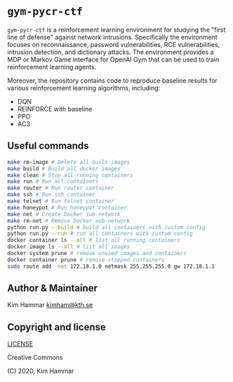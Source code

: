 # `gym-pycr-ctf`

`gym-pycr-ctf` is a reinforcement learning environment for studying the "first line of defense" against
network intrusions. Specifically the environment focuses on reconnaissance, password vulnerabilities, RCE vulnerabilities, 
intrusion detection, and dictionary attacks. The environment provides a MDP or Markov Game interface for 
OpenAI Gym that can be used to train reinforcement learning agents. 

Moreover, the repository contains code to reproduce baseline results for various reinforcement learning algorithms, including:

- DQN
- REINFORCE with baseline
- PPO
- AC3

## Useful commands

```bash
make rm-image # Delete all built images
make build # Build all docker images
make clean # Stop all running containers
make run # Run all containers
make router # Run router container
make ssh # Run ssh container
make telnet # Run telnet container
make honeypot # Run honeypot container
make net # Create Docker sub-network
make rm-net # Remove Docker sub-network
python run.py --build # build all containers with custom config
python run.py --run # run all containers with custom config
docker container ls --all # list all running containers
docker image ls --all # list all images
docker system prune # remove unused images and containers
docker container prune # remove stopped containers   
sudo route add -net 172.18.1.0 netmask 255.255.255.0 gw 172.18.1.1
```

## Author & Maintainer

Kim Hammar <kimham@kth.se>

## Copyright and license

[LICENSE](LICENSE.md)

Creative Commons

(C) 2020, Kim Hammar